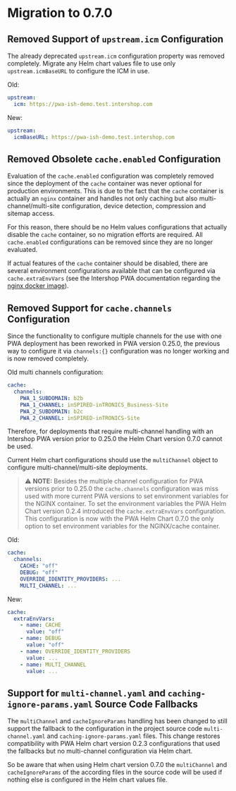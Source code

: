 # Migration to 0.7.0

## Removed Support of `upstream.icm` Configuration

The already deprecated `upstream.icm` configuration property was removed completely.
Migrate any Helm chart values file to use only `upstream.icmBaseURL` to configure the ICM in use.

Old:

```yaml
upstream:
  icm: https://pwa-ish-demo.test.intershop.com
```

New:

```yaml
upstream:
  icmBaseURL: https://pwa-ish-demo.test.intershop.com
```

## Removed Obsolete `cache.enabled` Configuration

Evaluation of the `cache.enabled` configuration was completely removed since the deployment of the `cache` container was never optional for production environments.
This is due to the fact that the `cache` container is actually an `nginx` container and handles not only caching but also multi-channel/multi-site configuration, device detection, compression and sitemap access.

For this reason, there should be no Helm values configurations that actually disable the `cache` container, so no migration efforts are required.
All `cache.enabled` configurations can be removed since they are no longer evaluated.

If actual features of the `cache` container should be disabled, there are several environment configurations available that can be configured via `cache.extraEnvVars` (see the Intershop PWA documentation regarding the [nginx docker image](https://github.com/intershop/intershop-pwa/blob/develop/docs/guides/nginx-startup.md#other)).

## Removed Support for `cache.channels` Configuration

Since the functionality to configure multiple channels for the use with one PWA deployment has been reworked in PWA version 0.25.0, the previous way to configure it via `channels:{}` configuration was no longer working and is now removed completely.

Old multi channels configuration:

```yaml
cache:
  channels:
    PWA_1_SUBDOMAIN: b2b
    PWA_1_CHANNEL: inSPIRED-inTRONICS_Business-Site
    PWA_2_SUBDOMAIN: b2c
    PWA_2_CHANNEL: inSPIRED-inTRONICS-Site
```

Therefore, for deployments that require multi-channel handling with an Intershop PWA version prior to 0.25.0 the Helm Chart version 0.7.0 cannot be used.

Current Helm chart configurations should use the `multiChannel` object to configure multi-channel/multi-site deployments.

> :warning: **NOTE:** Besides the multiple channel configuration for PWA versions prior to 0.25.0 the `cache.channels` configuration was miss used with more current PWA versions to set environment variables for the NGINX container.
> To set the environment variables the PWA Helm Chart version 0.2.4 introduced the `cache.extraEnvVars` configuration.
> This configuration is now with the PWA Helm Chart 0.7.0 the only option to set environment variables for the NGINX/cache container.

Old:

```yaml
cache:
  channels:
    CACHE: "off"
    DEBUG: "off"
    OVERRIDE_IDENTITY_PROVIDERS: ...
    MULTI_CHANNEL: ...
```

New:

```yaml
cache:
  extraEnvVars:
    - name: CACHE
      value: "off"
    - name: DEBUG
      value: "off"
    - name: OVERRIDE_IDENTITY_PROVIDERS
      value: ...
    - name: MULTI_CHANNEL
      value: ...
```

## Support for `multi-channel.yaml` and `caching-ignore-params.yaml` Source Code Fallbacks

The `multiChannel` and `cacheIgnoreParams` handling has been changed to still support the fallback to the configuration in the project source code `multi-channel.yaml` and `caching-ignore-params.yaml` files.
This change restores compatibility with PWA Helm chart version 0.2.3 configurations that used the fallbacks but no multi-channel configuration via Helm chart.

So be aware that when using Helm chart version 0.7.0 the `multiChannel` and `cacheIgnoreParams` of the according files in the source code will be used if nothing else is configured in the Helm chart values file.

